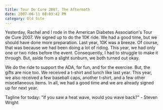 ```yaml
---
title: Tour De Cure 2007, The Aftermath
date: 2007-06-11 08:03:42 PM
category: Old Site
---
```


Yesterday, Rachel and I rode in the American Diabetes Association's Tour de Cure 2007. We signed up to do the 10K ride. We had a good time, but we should have done more preparation. Last year, 10K was a breeze. Of course, that was because we had been doing a lot of riding. This year, we had only one or two rides before the event. Consequently, I had to struggle to make it through. But, aside from a slight sunburn, we both turned out okay.

We do the ride to support the ADA, for fun, and for the exercise. But, the gifts are nice too. We received a t-shirt and lunch like last year. This year, we also received a few baseball caps, another t-shirt, and a few other miscellaneous items. In all, we had a good time and we are already signed up for next year.

Tagline for today: "If you saw a heat wave, would you wave back?" - Steven Wright

